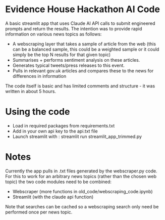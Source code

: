 # Evidence House Hackathon AI Code
A basic streamlit app that uses Claude AI API calls to submit engineered prompts and return the results.
The intention was to provide rapid information on various news topics as follows:
  * A webscraping layer that takes a sample of article from the web (this can be a balanced sample, this could be a weighted sample or it could simply be the top N results for that given topic)
  * Summarises + performs sentiment analysis on these articles.
  * Generates typical tweets/press releases to this event.
  * Pulls in relevant gov.uk articles and compares these to the news for differences in information

The code itself is basic and has limited comments and structure - it was written in about 5 hours. 

# Using the code 
* Load in required packages from requirements.txt
* Add in your own api key to the api.txt file
* Launch streamlit with : streamlit run streamlit_app_trimmed.py

# Notes
Currently the app pulls in .txt files generated by the webscraper.py code. For this to work for an arbitrary news topics (rather than the chosen web topic) the two code modules need to be combined:
* Webscraper (more functions in old_code/webscraping_code.ipynb)
* Streamlit (with the claude api function)
  
Note that searches can be cached so a webscraping search only need be performed once per news topic.
